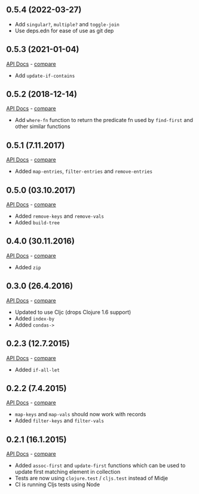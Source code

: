 ## 0.5.4 (2022-03-27)

- Add `singular?`, `multiple?` and `toggle-join`
- Use deps.edn for ease of use as git dep

## 0.5.3 (2021-01-04)

[API Docs](https://cljdoc.org/d/metosin/potpuri/0.5.2) - [compare](https://github.com/metosin/potpuri/compare/0.5.2...0.5.3)

- Add `update-if-contains`

## 0.5.2 (2018-12-14)

[API Docs](http://metosin.github.io/potpuri/0.5.2/index.html) - [compare](https://github.com/metosin/potpuri/compare/0.5.1...0.5.2)

- Add `where-fn` function to return the predicate fn used by `find-first` and other
similar functions

## 0.5.1 (7.11.2017)

[API Docs](http://metosin.github.io/potpuri/0.5.1/index.html) - [compare](https://github.com/metosin/potpuri/compare/0.5.0...0.5.1)

- Added `map-entries`,  `filter-entries` and `remove-entries`

## 0.5.0 (03.10.2017)

[API Docs](http://metosin.github.io/potpuri/0.5.0/index.html) - [compare](https://github.com/metosin/potpuri/compare/0.4.0...0.5.0)

- Added `remove-keys` and `remove-vals`
- Added `build-tree`

## 0.4.0 (30.11.2016)

[API Docs](http://metosin.github.io/potpuri/0.4.0/index.html) - [compare](https://github.com/metosin/potpuri/compare/0.3.0...0.4.0)

- Added `zip`

## 0.3.0 (26.4.2016)

[API Docs](http://metosin.github.io/potpuri/0.3.0/index.html) - [compare](https://github.com/metosin/potpuri/compare/0.2.3...0.3.0)

- Updated to use Cljc (drops Clojure 1.6 support)
- Added `index-by`
- Added `condas->`

## 0.2.3 (12.7.2015)

[API Docs](http://metosin.github.io/potpuri/0.2.3/index.html) - [compare](https://github.com/metosin/potpuri/compare/0.2.2...0.2.2)

- Added `if-all-let`

## 0.2.2 (7.4.2015)

[API Docs](http://metosin.github.io/potpuri/0.2.2/index.html) - [compare](https://github.com/metosin/potpuri/compare/0.2.1...0.2.2)

- `map-keys` and `map-vals` should now work with records
- Added `filter-keys` and `filter-vals`

## 0.2.1 (16.1.2015)

[API Docs](http://metosin.github.io/potpuri/0.2.1/index.html) - [compare](https://github.com/metosin/potpuri/compare/0.2.0...0.2.1)

- Added `assoc-first` and `update-first` functions which can be used to
update first matching element in collection
- Tests are now using `clojure.test` / `cljs.test` instead of Midje
- CI is running Cljs tests using Node
